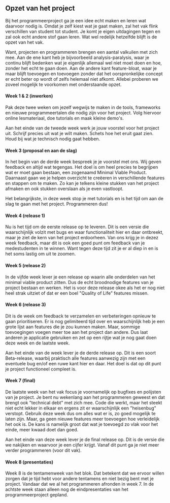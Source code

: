 ## Opzet van het project

Bij het programmeerproject ga je een idee echt maken en leren wat daarvoor nodig is. Omdat je zelf kiest wat je gaat maken, zal het vak flink verschillen van student tot student. Je komt je eigen uitdagingen tegen en zal ook echt andere stof gaan leren. Wat wel redelijk hetzelfde blijft is de opzet van het vak.

Want, projecten en programmeren brengen een aantal valkuilen met zich mee. Aan de ene kant heb je bijvoorbeeld analysis-paralysis, waar je continu blijft bedenken wat je eigenlijk allemaal wel niet moet doen en hoe, zonder het echt te gaan doen. Aan de andere kant feature-bloat, waar je maar blijft toevoegen en toevoegen zonder dat het oorspronkelijke concept er echt beter op wordt of zelfs helemaal niet afkomt. Allebei proberen we zoveel mogelijk te voorkomen met onderstaande opzet. 

#### Week 1 & 2 (inwerken)

Pak deze twee weken om jezelf wegwijs te maken in de tools, frameworks en nieuwe programmeertalen die nodig zijn voor het project. Volg hiervoor online lesmateriaal, doe tutorials en maak kleine demo's. 

Aan het einde van de tweede week werk je jouw voorstel voor het project uit. Schrijf precies uit wat je wilt maken. Schets hoe het eruit gaat zien. Houd bij wat je technisch nodig gaat hebben.

#### Week 3 (proposal en aan de slag)

In het begin van de derde week bespreek je je voorstel met ons. Wij geven feedback en altijd wat tegengas. Het doel is om heel precies te begrijpen wat er moet gaan bestaan, een zogenaamd Minimal Viable Product. Daarnaast gaan we je helpen overzicht te creëeren in verschillende features en stappen om te maken. Zo kan je telkens kleine stukken van het project afmaken en ook stukken overslaan als je even vastloopt.

Het belangrijkste, in deze week stop je met tutorials en is het tijd om aan de slag te gaan met het project. Programmeren dus!

#### Week 4 (release 1)

Nu is het tijd om de eerste release op te leveren. Dit is een versie die waarschijnlijk volzit met bugs en waar functionaliteit hier en daar ontbreekt, maar je ziet de kern van het project erdoorheen. Van ons krijg je in dezez week feedback, maar dit is ook een goed punt om feedback van je medestudenten in te winnen. Want tegen deze tijd zit je er al diep in en is het soms lastig om uit te zoomen.

#### Week 5 (release 2)

In de vijfde week lever je een release op waarin alle onderdelen van het minimal viable product zitten. Dus de echt broodnodige features van je project bestaan en werken. Het is voor deze release okee als het er nog niet heel strak uitziet of dat er een boel "Quality of Life" features missen. 

#### Week 6 (release 3)

Dit is de week om feedback te verzamelen en verbeteringen opnieuw te gaan prioritiseren. Er is nog gelimiteerd tijd over en waarschijnlijk heb je een grote lijst aan features die je zou kunnen maken. Maar, sommige toevoegingen voegen meer toe aan het project dan andere. Dus laat anderen je applicatie gebruiken en zet op een rijtje wat je nog gaat doen deze week en de laatste week.

Aan het einde van de week lever je de derde release op. Dit is een soort Beta-release, waarbij praktisch alle features aanwezig zijn met een eventuele bug en/of een ruwe kant hier en daar. Het doel is dat op dit punt je project functioneel compleet is. 

#### Week 7 (final)

De laatste week van het vak focus je voornamelijk op bugfixes en polijsten van je project. Je bent nu wekenlang aan het programmeren geweest en dat brengt ook "technical debt" met zich mee. Code die werkt, maar het steekt niet echt lekker in elkaar en ergens zit er waarschijnlijk een "heisenbug" verstopt. Gebruik deze week dus om alles wat er is, zo goed mogelijk te laten zijn. Maar, ga geen nieuwe features meer toevoegen hoe verleidelijk het ook is. De kans is namelijk groot dat wat je toevoegd zo vlak voor het einde, meer kwaad doet dan goed.

Aan het einde van deze week lever je de final release op. Dit is de versie die we nakijken en waarvoor je een cijfer krijgt. Vanaf dit punt ga je niet meer verder programmeren (voor dit vak).

#### Week 8 (presentaties)

Week 8 is de tentamenweek van het blok. Dat betekent dat we ervoor willen zorgen dat je tijd hebt voor andere tentamens en niet bezig bent met je project. Vandaar dat we al het programmeren afronden in week 7. In de achtste week staan alleen nog de eindpresentaties van het programmeerproject gepland.
